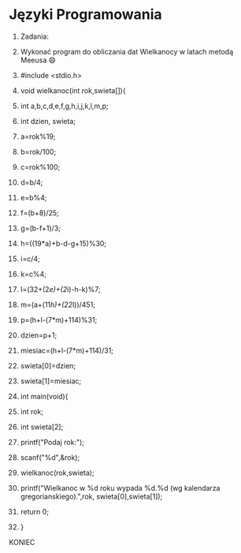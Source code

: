 # Języki Programowania
1. Zadania:

2. Wykonać program do obliczania dat Wielkanocy w latach metodą Meeusa :smile:

3. #include <stdio.h>
4. void wielkanoc(int rok,swieta[]){
5. int a,b,c,d,e,f,g,h,i,j,k,l,m,p;
6. int dzien, swieta;
7. a=rok%19;
8. b=rok/100;
9. c=rok%100;
10. d=b/4;
11. e=b%4;
12. f=(b+8)/25;
13. g=(b-f+1)/3;
14. h=((19*a)+b-d-g+15)%30;
15. i=c/4;
16. k=c%4;
17. l=(32+(2*e)+(2*i)-h-k)%7;
18. m=(a+(11*h)+(22*l))/451;
19. p=(h+l-(7*m)+114)%31;
20. dzien=p+1;
21. miesiac=(h+l-(7*m)+114)/31;
22. swieta[0]=dzien;
23. swieta[1]=miesiac;
24. int main(void){
25. int rok;
26. int swieta[2];
27. printf("Podaj rok:");
28. scanf("%d",&rok);
29. wielkanoc(rok,swieta);
30. printf("Wielkanoc w %d roku wypada %d.%d (wg kalendarza gregorianskiego).",rok, swieta[0],swieta[1]);
31. return 0;
32. }

KONIEC
